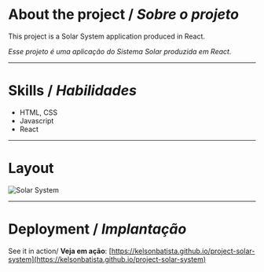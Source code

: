 # About the project / *Sobre o projeto*

This project is a Solar System application produced in React.

*Esse projeto é uma aplicação do Sistema Solar produzida em React.*

---
# Skills / *Habilidades*

 - HTML, CSS
 - Javascript
 - React

---
# Layout

<img src="intro.gif" alt="Solar System" />

---
# Deployment / *Implantação*

See it in action/ **Veja em ação**: [https://kelsonbatista.github.io/project-solar-system](https://kelsonbatista.github.io/project-solar-system)
